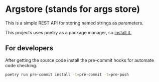 # Argstore (stands for args store)

This is a simple REST API for storing named strings as parameters.

This projects uses poetry as a package manager, so [install it.](https://python-poetry.org/docs/#installation)

## For developers

After getting the source code install the pre-commit hooks for automate code checking.

``` bash
poetry run pre-commit install -t=pre-commit -t=pre-push
```

